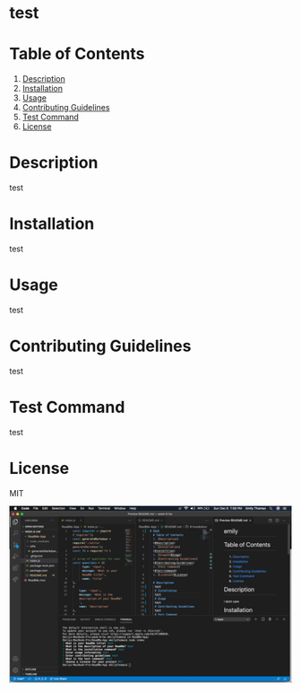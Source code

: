 # test 
  # Table of Contents
  1. [Description](#Description)
  1. [Installation](#installtion)
  1. [Usage](#Usage)
  1. [Contributing Guidelines](#Contributing-Guidelines)
  1. [Test Command](#Test-Command)
  1. [License](#License)

  # Description
   test
   # Installation
   test
   # Usage
   test
   # Contributing Guidelines
   test
   # Test Command
   test
   # License 
   MIT
   
   [![Demonstration Video](assets/screenshot.png)](assets/ReadMe.mov)

   
   
   
  
